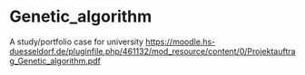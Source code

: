 # Genetic_algorithm
A study/portfolio case for university https://moodle.hs-duesseldorf.de/pluginfile.php/461132/mod_resource/content/0/Projektauftrag_Genetic_algorithm.pdf
